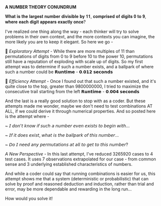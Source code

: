 
**A NUMBER THEORY CONUNDRUM**

𝐖𝐡𝐚𝐭 𝐢𝐬 𝐭𝐡𝐞 𝐥𝐚𝐫𝐠𝐞𝐬𝐭 𝐧𝐮𝐦𝐛𝐞𝐫 𝐝𝐢𝐯𝐢𝐬𝐢𝐛𝐥𝐞 𝐛𝐲 𝟏𝟏, 𝐜𝐨𝐦𝐩𝐫𝐢𝐬𝐞𝐝 𝐨𝐟 𝐝𝐢𝐠𝐢𝐭𝐬 𝟎 𝐭𝐨 𝟗, 𝐰𝐡𝐞𝐫𝐞 𝐞𝐚𝐜𝐡 𝐝𝐢𝐠𝐢𝐭 𝐚𝐩𝐩𝐞𝐚𝐫𝐬 𝐞𝐱𝐚𝐜𝐭𝐥𝐲 𝐨𝐧𝐜𝐞?

I've realized one thing along the way - each thinker will try to solve problems in their own context, and the more contexts you can imagine, the more likely you are to keep it elegant. So here we go -

💫 *Exploratory Attempt* - While there are more multiples of 11 than permutations of digits from 0 to 9 before 10 to the power 10, permutations still have a reputation of exploding with scale up of digits. So my first attempt was to determine if such a number exists, and a ballpark of where such a number could be 
𝗥𝘂𝗻𝘁𝗶𝗺𝗲 - 𝟬.𝟬𝟭𝟮 𝘀𝗲𝗰𝗼𝗻𝗱𝘀

💫 *Efficiency Attempt* - Once I found out that such a number existed, and it's quite close to the top, greater than 9800000000, I tried to maximize the consecutive trail starting from the left 
𝗥𝘂𝗻𝘁𝗶𝗺𝗲 - 𝟬.𝟬𝟬𝟰 𝘀𝗲𝗰𝗼𝗻𝗱𝘀

And the last is a really good solution to stop with as a coder.
But these attempts made me wonder, maybe we don't need to test combinations AT ALL, if we could derive it through numerical properties. And so posted here is the attempt where -

~ 𝘐 𝘥𝘰𝘯'𝘵 𝘬𝘯𝘰𝘸 𝘪𝘧 𝘴𝘶𝘤𝘩 𝘢 𝘯𝘶𝘮𝘣𝘦𝘳 𝘦𝘷𝘦𝘯 𝘦𝘹𝘪𝘴𝘵𝘴 𝘵𝘰 𝘣𝘦𝘨𝘪𝘯 𝘸𝘪𝘵𝘩...

~ 𝘐𝘧 𝘪𝘵 𝘥𝘰𝘦𝘴 𝘦𝘹𝘪𝘴𝘵, 𝘸𝘩𝘢𝘵 𝘪𝘴 𝘵𝘩𝘦 𝘣𝘢𝘭𝘭𝘱𝘢𝘳𝘬 𝘰𝘧 𝘵𝘩𝘪𝘴 𝘯𝘶𝘮𝘣𝘦𝘳...

~ 𝘋𝘰 𝘐 𝘯𝘦𝘦𝘥 𝘢𝘯𝘺 𝘱𝘦𝘳𝘮𝘶𝘵𝘢𝘵𝘪𝘰𝘯𝘴 𝘢𝘵 𝘢𝘭𝘭 𝘵𝘰 𝘨𝘦𝘵 𝘵𝘰 𝘵𝘩𝘪𝘴 𝘯𝘶𝘮𝘣𝘦𝘳?

*A New Perspective* - In this last attempt, I've reduced 3265920 cases to 4 test cases. It uses 7 observations extrapolated for our case - from common sense and 3 underlying established characteristics of numbers.

And while a coder could say that running combinations is easier for us, this attempt shows me that a system (deterministic or probabilistic) that can solve by proof and reasoned deduction and induction, rather than trial and error, may be more dependable and rewarding in the long run...

How would you solve it!
